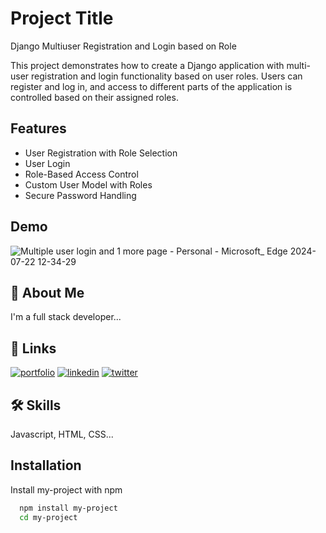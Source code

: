 
# Project Title

Django Multiuser Registration and Login based on Role

This project demonstrates how to create a Django application with multi-user registration and login functionality based on user roles. Users can register and log in, and access to different parts of the application is controlled based on their assigned roles.


## Features

- User Registration with Role Selection
- User Login
- Role-Based Access Control
- Custom User Model with Roles
- Secure Password Handling


## Demo

![Multiple user login and 1 more page - Personal - Microsoft_ Edge 2024-07-22 12-34-29](https://github.com/user-attachments/assets/37b348d6-538e-48ac-9900-73131e3f76d8)


## 🚀 About Me
I'm a full stack developer...


## 🔗 Links
[![portfolio](https://img.shields.io/badge/my_portfolio-000?style=for-the-badge&logo=ko-fi&logoColor=white)](https://katherineoelsner.com/)
[![linkedin](https://img.shields.io/badge/linkedin-0A66C2?style=for-the-badge&logo=linkedin&logoColor=white)](https://www.linkedin.com/)
[![twitter](https://img.shields.io/badge/twitter-1DA1F2?style=for-the-badge&logo=twitter&logoColor=white)](https://twitter.com/)


## 🛠 Skills
Javascript, HTML, CSS...


## Installation

Install my-project with npm

```bash
  npm install my-project
  cd my-project
```
    
